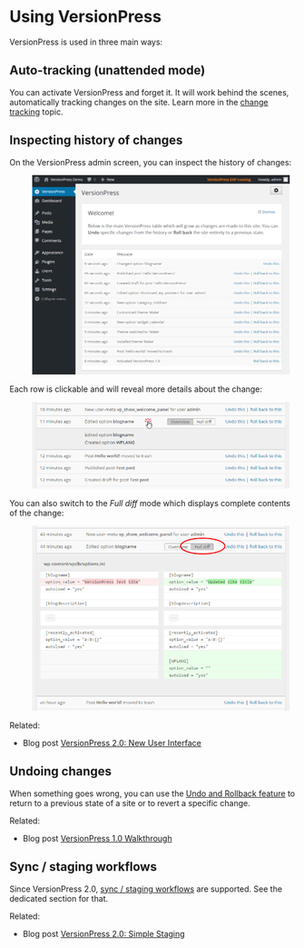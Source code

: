 # Using VersionPress #

VersionPress is used in three main ways:


## Auto-tracking (unattended mode)

You can activate VersionPress and forget it. It will work behind the scenes, automatically tracking changes on the site. Learn more in the [change tracking](../feature-focus/change-tracking) topic. 


## Inspecting history of changes

On the VersionPress admin screen, you can inspect the history of changes:

<figure style="width: 90%;">
  <img src="../../media/history-overview.png" alt="History overview" /> 
</figure>

Each row is clickable and will reveal more details about the change:

<figure style="width: 90%;">
  <img src="../../media/expand-row-to-show-detail.png" alt="Change detail" /> 
</figure>

You can also switch to the *Full diff* mode which displays complete contents of the change:

<figure style="width: 90%;">
  <img src="../../media/full-diff-view.png" alt="Full diff view" /> 
</figure>

Related:

 - Blog post [VersionPress 2.0: New User Interface](http://blog.versionpress.net/2015/09/versionpress-2-0-new-user-interface/)


## Undoing changes

When something goes wrong, you can use the [Undo and Rollback feature](../feature-focus/undo-and-rollback) to return to a previous state of a site or to revert a specific change.

Related:

 - Blog post [VersionPress 1.0 Walkthrough](http://blog.versionpress.net/2015/05/versionpress-1-0-walkthrough/)


## Sync / staging workflows

Since VersionPress 2.0, [sync / staging workflows](../sync) are supported. See the dedicated section for that.

Related:

 - Blog post [VersionPress 2.0: Simple Staging](http://blog.versionpress.net/2015/09/versionpress-2-0-staging/)

